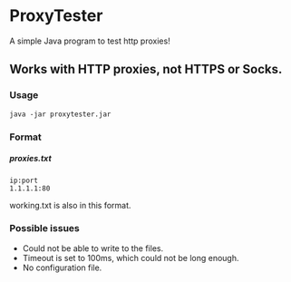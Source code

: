 # ProxyTester
A simple Java program to test http proxies!

## Works with HTTP proxies, not HTTPS or Socks.

### Usage
`java -jar proxytester.jar`

### Format
##### proxies.txt
```
ip:port
1.1.1.1:80
```

working.txt is also in this format.

### Possible issues
- Could not be able to write to the files.
- Timeout is set to 100ms, which could not be long enough.
- No configuration file.
